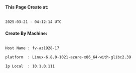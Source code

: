 
   
#### This Page Create at:

```bash

2025-03-21 - 04:12:14 UTC

```

#### Create By Machine:

```bash

Host Name : fv-az1928-17

platform  : Linux-6.8.0-1021-azure-x86_64-with-glibc2.39

Ip Local  : 10.1.0.111

```

